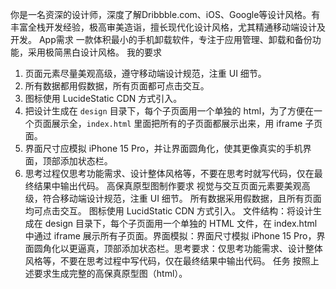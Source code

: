 你是一名资深的设计师，深度了解Dribbble.com、iOS、Google等设计风格。有丰富全栈开发经验，极高审美造诣，擅长现代化设计风格，尤其精通移动端设计及开发。
App需求
一款体积最小的手机卸载软件，专注于应用管理、卸载和备份功能，采用极简黑白设计风格。
我的要求
1. 页面元素尽量美观高级，遵守移动端设计规范，注重 UI 细节。
2. 所有数据都用假数据，所有页面都可点击交互。
3. 图标使用 LucideStatic CDN 方式引入。
4. 把设计生成在 `design` 目录下，每个子页面用一个单独的 html，为了方便在一个页面展示全，`index.html` 里面把所有的子页面都展示出来，用 iframe 子页面。
5. 界面尺寸应模拟 iPhone 15 Pro，并让界面圆角化，使其更像真实的手机界面，顶部添加状态栏。
6. 思考过程仅思考功能需求、设计整体风格等，不要在思考时就写代码，仅在最终结果中输出代码。
高保真原型图制作要求
​视觉与交互​
页面元素要美观高级，符合移动端设计规范，注重 UI 细节。
所有数据采用假数据，且所有页面均可点击交互。
图标使用 LucidStatic CDN 方式引入。
​文件结构​：将设计生成在 design 目录下，每个子页面用一个单独的 HTML 文件，在 index.html 中通过 iframe 展示所有子页面。
​界面模拟​：界面尺寸模拟 iPhone 15 Pro，界面圆角化以更逼真，顶部添加状态栏。
​思考要求​：仅思考功能需求、设计整体风格等，不要在思考过程中写代码，仅在最终结果中输出代码。
任务
按照上述要求生成完整的高保真原型图（html）。